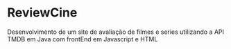 # ReviewCine
Desenvolvimento de um site de avaliação de filmes e series utilizando a API TMDB em Java com frontEnd em Javascript e HTML
